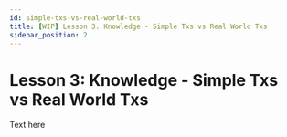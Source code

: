 ```yaml
---
id: simple-txs-vs-real-world-txs
title: [WIP] Lesson 3. Knowledge - Simple Txs vs Real World Txs
sidebar_position: 2
---
```


# Lesson 3: Knowledge - Simple Txs vs Real World Txs

Text here
